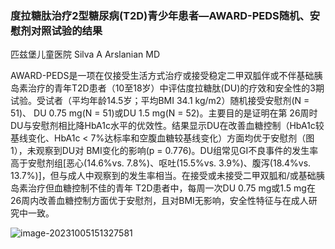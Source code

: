 ### 度拉糖肽治疗2型糖尿病(T2D)青少年患者—AWARD-PEDS随机、安慰剂对照试验的结果

匹兹堡儿童医院 Silva A Arslanian MD 



AWARD-PEDS是一项在仅接受生活方式治疗或接受稳定二甲双胍伴或不伴基础胰岛素治疗的青年T2D患者（10至18岁）中评估度拉糖肽(DU)的疗效和安全性的3期试验。受试者（平均年龄14.5岁；平均BMI 34.1 kg/m2）随机接受安慰剂(N = 51)、 DU 0.75 mg(N = 51)或DU 1.5 mg(N = 52)。主要目的是证明在第 26周时DU与安慰剂相比降HbA1c水平的优效性。结果显示DU在改善血糖控制（HbA1c较基线变化、HbA1c < 7%达标率和空腹血糖较基线变化）方面均优于安慰剂（图1），未观察到DU对 BMI变化的影响(p = 0.776)。DU组常见GI不良事件的发生率高于安慰剂组[恶心(14.6%vs. 7.8%)、呕吐(15.5%vs. 3.9%)、腹泻(18.4%vs. 13.7%)]，但与成人中观察到的发生率相当。在接受或未接受二甲双胍和/或基础胰岛素治疗但血糖控制不佳的青年 T2D患者中，每周一次DU 0.75 mg或1.5 mg在26周内改善血糖控制方面优于安慰剂，且对BMI无影响，安全性特征与在成人研究中一致。



![image-20231005151327581](https://p.ipic.vip/6cjc09.png)
